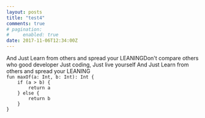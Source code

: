 ```yaml
---
layout: posts
title: "test4"
comments: true
# pagination:
#     enabled: true
date: 2017-11-06T12:34:00Z
---
```


</code>
And Just Learn from others and spread your LEANINGDon't compare others who good developer
Just coding, Just live yourself
And Just Learn from others and spread your LEANING
<code>
fun maxOf(a: Int, b: Int): Int {
    if (a > b) {
        return a
    } else {
        return b
    }
}
</code>